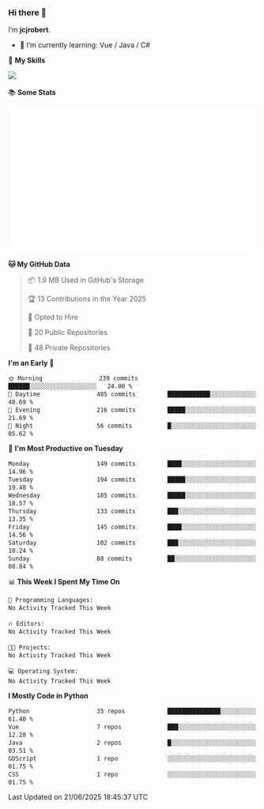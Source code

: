 ### Hi there 👋

I’m **jcjrobert**.

- 🌱 I’m currently learning: Vue / Java / C#

🌟 **My Skills**

![](https://img.shields.io/badge/-Python-3e74a2?style=flat-square&logo=Python&logoColor=fff)

📚 **Some Stats**

![](https://github.com/jcjrobert/github-stats/blob/master/generated/overview.svg)

<!--START_SECTION:waka-->
**🐱 My GitHub Data** 

> 📦 1.9 MB Used in GitHub's Storage 
 > 
> 🏆 13 Contributions in the Year 2025
 > 
> 💼 Opted to Hire
 > 
> 📜 20 Public Repositories 
 > 
> 🔑 48 Private Repositories 
 > 
**I'm an Early 🐤** 

```text
🌞 Morning                239 commits         ██████░░░░░░░░░░░░░░░░░░░   24.00 % 
🌆 Daytime                485 commits         ████████████░░░░░░░░░░░░░   48.69 % 
🌃 Evening                216 commits         █████░░░░░░░░░░░░░░░░░░░░   21.69 % 
🌙 Night                  56 commits          █░░░░░░░░░░░░░░░░░░░░░░░░   05.62 % 
```
📅 **I'm Most Productive on Tuesday** 

```text
Monday                   149 commits         ████░░░░░░░░░░░░░░░░░░░░░   14.96 % 
Tuesday                  194 commits         █████░░░░░░░░░░░░░░░░░░░░   19.48 % 
Wednesday                185 commits         █████░░░░░░░░░░░░░░░░░░░░   18.57 % 
Thursday                 133 commits         ███░░░░░░░░░░░░░░░░░░░░░░   13.35 % 
Friday                   145 commits         ████░░░░░░░░░░░░░░░░░░░░░   14.56 % 
Saturday                 102 commits         ███░░░░░░░░░░░░░░░░░░░░░░   10.24 % 
Sunday                   88 commits          ██░░░░░░░░░░░░░░░░░░░░░░░   08.84 % 
```


📊 **This Week I Spent My Time On** 

```text
💬 Programming Languages: 
No Activity Tracked This Week

🔥 Editors: 
No Activity Tracked This Week

🐱‍💻 Projects: 
No Activity Tracked This Week

💻 Operating System: 
No Activity Tracked This Week
```

**I Mostly Code in Python** 

```text
Python                   35 repos            ███████████████░░░░░░░░░░   61.40 % 
Vue                      7 repos             ███░░░░░░░░░░░░░░░░░░░░░░   12.28 % 
Java                     2 repos             █░░░░░░░░░░░░░░░░░░░░░░░░   03.51 % 
GDScript                 1 repo              ░░░░░░░░░░░░░░░░░░░░░░░░░   01.75 % 
CSS                      1 repo              ░░░░░░░░░░░░░░░░░░░░░░░░░   01.75 % 
```




 Last Updated on 21/06/2025 18:45:37 UTC
<!--END_SECTION:waka-->
